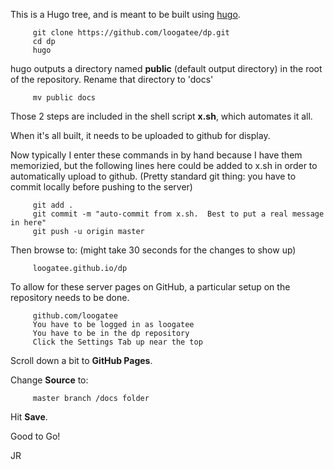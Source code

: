 
This is a Hugo tree, and is meant to be built using
[hugo](https://gohugo.io).

```
     git clone https://github.com/loogatee/dp.git
     cd dp
     hugo
```

hugo outputs a directory named **public** (default output directory)
in the root of the repository.  Rename that directory to 'docs'

```
     mv public docs
```

Those 2 steps are included in the shell script **x.sh**, which
automates it all.

When it's all built, it needs to be uploaded to github for display.

Now typically I enter these commands in by hand because I have them
memorizied, but the following lines here could be added to x.sh
in order to automatically upload to github.    (Pretty standard git
thing:  you have to commit locally before pushing to the server)

```
     git add .
     git commit -m "auto-commit from x.sh.  Best to put a real message in here"
     git push -u origin master
```

Then browse to: (might take 30 seconds for the changes to show up)

```
     loogatee.github.io/dp
```

To allow for these server pages on GitHub, a particular setup
on the repository needs to be done.

```
     github.com/loogatee
     You have to be logged in as loogatee
     You have to be in the dp repository
     Click the Settings Tab up near the top
```

Scroll down a bit to **GitHub Pages**.

Change **Source** to:

```
     master branch /docs folder
```

Hit **Save**.


Good to Go!



JR






